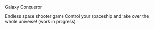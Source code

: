 Galaxy Conqueror

Endless space shooter game
Control your spaceship and take over the whole universe!
(work in progress)